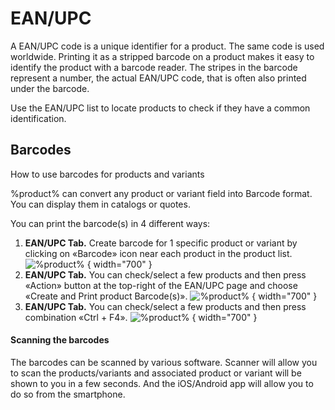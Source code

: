 # EAN/UPC

A EAN/UPC code is a unique identifier for a product. The same code is used worldwide. Printing it as a stripped barcode on a product makes it easy to identify the product with a barcode reader. The stripes in the barcode represent a number, the actual EAN/UPC code, that is often also printed under the barcode. 

Use the EAN/UPC list to locate products to check if they have a common identification.

## Barcodes
How to use barcodes for products and variants

%product% can convert any product or variant field into Barcode format. You can display them in catalogs or quotes.

You can print the barcode(s) in 4 different ways:

1. <b>EAN/UPC Tab.</b> Create barcode for 1 specific product or variant by clicking on «Barcode» icon near each product in the product list.
   ![%product%](barcode-1.png) { width="700" }
2.  <b>EAN/UPC Tab.</b> You can check/select a few products and then press «Action» button at the top-right of the EAN/UPC page and choose «Create and Print product Barcode(s)».
   ![%product%](barcode-2.png) { width="700" }
3.  <b>EAN/UPC Tab.</b> You can check/select a few products and then press combination «Ctrl + F4».
   ![%product%](barcode-3.png) { width="700" }

#### Scanning the barcodes

The barcodes can be scanned by various software. Scanner will allow you to scan the products/variants and associated product or variant will be shown to you in a few seconds. And the iOS/Android app will allow you to do so from the smartphone.